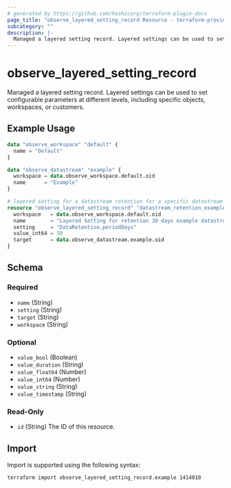```yaml
---
# generated by https://github.com/hashicorp/terraform-plugin-docs
page_title: "observe_layered_setting_record Resource - terraform-provider-observe"
subcategory: ""
description: |-
  Managed a layered setting record. Layered settings can be used to set configurable parameters at different levels, including specific objects, workspaces, or customers.
---
```

# observe_layered_setting_record

Managed a layered setting record. Layered settings can be used to set configurable parameters at different levels, including specific objects, workspaces, or customers.
## Example Usage
```terraform
data "observe_workspace" "default" {
  name = "Default"
}

data "observe_datastream" "example" {
  workspace = data.observe_workspace.default.oid
  name      = "Example"
}

# layered setting for a datastream retention for a specific datastream
resource "observe_layered_setting_record" "datastream_retention_example" {
  workspace   = data.observe_workspace.default.oid
  name        = "Layered Setting for retention 30 days example datastream"
  setting     = "DataRetention.periodDays"
  value_int64 = 30
  target      = data.observe_datastream.example.oid
}
```
<!-- schema generated by tfplugindocs -->
## Schema

### Required

- `name` (String)
- `setting` (String)
- `target` (String)
- `workspace` (String)

### Optional

- `value_bool` (Boolean)
- `value_duration` (String)
- `value_float64` (Number)
- `value_int64` (Number)
- `value_string` (String)
- `value_timestamp` (String)

### Read-Only

- `id` (String) The ID of this resource.
## Import
Import is supported using the following syntax:
```shell
terraform import observe_layered_setting_record.example 1414010
```
